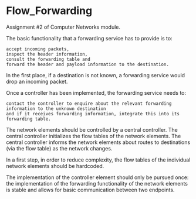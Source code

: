 # Flow_Forwarding

Assignment #2 of Computer Networks module.

The basic functionality that a forwarding service has to provide is to:
	
	accept incoming packets, 
	inspect the header information, 
	consult the forwarding table and
	forward the header and payload information to the destination.

In the first place, if a destination is not known, a forwarding service would drop an incoming packet.

Once a controller has been implemented, the forwarding service needs to:

	contact the controller to enquire about the relevant forwarding information to the unknown destination
	and if it receives forwarding information, integrate this into its forwarding table.

The network elements should be controlled by a central controller.
The central controller initializes the flow tables of the network elements.
The central controller informs the network elements about routes to destinations (via the flow table) as the network changes.

In a first step, in order to reduce complexity, the flow tables of the individual network elements should be hardcoded.

The implementation of the controller element should only be pursued once:
	the implementation of the forwarding functionality of the network elements is stable and allows for basic communication between two endpoints.
